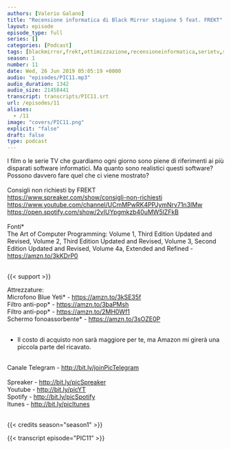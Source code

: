 ```yaml
---
authors: [Valerio Galano]
title: "Recensione informatica di Black Mirror stagione 5 feat. FREKT"
layout: episode
episode_type: full
series: []
categories: [Podcast]
tags: [blackmirror,frekt,ottimizzazione,recensioneinformatica,serietv,software]
season: 1
number: 11
date: Wed, 26 Jun 2019 05:05:19 +0000
audio: "episodes/PIC11.mp3"
audio_duration: 1342
audio_size: 21458441
transcript: transcripts/PIC11.srt
url: /episodes/11
aliases: 
  - /11
image: "covers/PIC11.png"
explicit: "false"
draft: false
type: podcast
---
```

I film o le serie TV che guardiamo ogni giorno sono piene di riferimenti ai più disparati software informatici. Ma quanto sono realistici questi software? Possono davvero fare quel che ci viene mostrato?<br />
<br />
Consigli non richiesti by FREKT<br />
<a href="https://www.spreaker.com/show/consigli-non-richiesti" rel="noopener">https://www.spreaker.com/show/consigli-non-richiesti</a> <br />
<a href="https://www.youtube.com/channel/UCmMPwRK4PPJymNrv71n3IMw" rel="noopener">https://www.youtube.com/channel/UCmMPwRK4PPJymNrv71n3IMw</a> <br />
<a href="https://open.spotify.com/show/2vIUYpgmkzb40uMW5lZFkB" rel="noopener">https://open.spotify.com/show/2vIUYpgmkzb40uMW5lZFkB</a> <br />
<br />
Fonti*<br />
The Art of Computer Programming: Volume 1, Third Edition Updated and Revised, Volume 2, Third Edition Updated and Revised, Volume 3, Second Edition Updated and Revised, Volume 4a, Extended and Refined - <a href="https://amzn.to/3kKDrP0" rel="noopener">https://amzn.to/3kKDrP0</a>  <br />
<br />


{{< support >}}

Attrezzature:<br />
Microfono Blue Yeti* - <a href="https://amzn.to/3kSE35f" rel="noopener">https://amzn.to/3kSE35f</a>  <br />
Filtro anti-pop* - <a href="https://amzn.to/3baPMsh" rel="noopener">https://amzn.to/3baPMsh</a>  <br />
Filtro anti-pop* - <a href="https://amzn.to/2MH0Wf1" rel="noopener">https://amzn.to/2MH0Wf1</a>  <br />
Schermo fonoassorbente* - <a href="https://amzn.to/3sOZE0P" rel="noopener">https://amzn.to/3sOZE0P</a>  <br />
<br />
* Il costo di acquisto non sarà maggiore per te, ma Amazon mi girerà una piccola parte del ricavato. <br />
<br />
Canale Telegram - <a href="http://bit.ly/joinPicTelegram" rel="noopener">http://bit.ly/joinPicTelegram</a> <br />
<br />
Spreaker - <a href="http://bit.ly/picSpreaker" rel="noopener">http://bit.ly/picSpreaker</a> <br />
Youtube - <a href="http://bit.ly/picYT" rel="noopener">http://bit.ly/picYT</a> <br />
Spotify - <a href="http://bit.ly/picSpotify" rel="noopener">http://bit.ly/picSpotify</a> <br />
Itunes - <a href="http://bit.ly/picItunes" rel="noopener">http://bit.ly/picItunes</a> <br />
<br />


{{< credits season="season1" >}}

<!-- more -->

{{< transcript episode="PIC11" >}}